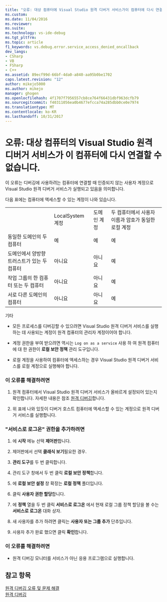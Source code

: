 ```yaml
---
title: "오류: 대상 컴퓨터에 Visual Studio 원격 디버거 서비스가이 컴퓨터에 다시 연결할 수 없습니다 | Microsoft Docs"
ms.custom: 
ms.date: 11/04/2016
ms.reviewer: 
ms.suite: 
ms.technology: vs-ide-debug
ms.tgt_pltfrm: 
ms.topic: article
f1_keywords: vs.debug.error.service_access_denied_oncallback
dev_langs:
- CSharp
- VB
- FSharp
- C++
ms.assetid: 89ecf99d-66bf-4da0-a840-aa95b0be1702
caps.latest.revision: "12"
author: mikejo5000
ms.author: mikejo
manager: ghogen
ms.openlocfilehash: 4f1707f7956557cb8ce764f66431dbf963dcfb79
ms.sourcegitcommit: f40311056ea0b4677efcca74a285dbb0ce0e7974
ms.translationtype: MT
ms.contentlocale: ko-KR
ms.lasthandoff: 10/31/2017
---
```

# <a name="error-the-visual-studio-remote-debugger-service-on-the-target-computer-cannot-connect-back-to-this-computer"></a>오류: 대상 컴퓨터의 Visual Studio 원격 디버거 서비스가 이 컴퓨터에 다시 연결할 수 없습니다.
이 오류는 디버깅에 사용하려는 컴퓨터에 연결할 때 인증되지 않는 사용자 계정으로 Visual Studio 원격 디버거 서비스가 실행되고 있음을 의미합니다.  
  
 다음 표에는 컴퓨터에 액세스할 수 있는 계정이 나와 있습니다.  
  
|||||  
|-|-|-|-|  
||LocalSystem 계정|도메인 계정|두 컴퓨터에서 사용자 이름과 암호가 동일한 로컬 계정|  
|동일한 도메인의 두 컴퓨터|예|예|예|  
|도메인에서 양방향 트러스트가 있는 두 컴퓨터|아니요|아니요|예|  
|작업 그룹의 한 컴퓨터 또는 두 컴퓨터|아니요|아니요|예|  
|서로 다른 도메인의 컴퓨터|아니요|아니요|예|  
  
 기타  
  
-   모든 프로세스를 디버깅할 수 있으려면 Visual Studio 원격 디버거 서비스를 실행하는 데 사용되는 계정이 원격 컴퓨터의 관리자 계정이어야 합니다.  
  
-   계정 권한을 부여 받으려면 역시는 `Log on as a service` 사용 하 여 원격 컴퓨터에 대 한 권한이 **로컬 보안 정책** 관리 도구입니다.  
  
-   로컬 계정을 사용하여 컴퓨터에 액세스하는 경우 Visual Studio 원격 디버거 서비스를 로컬 계정으로 실행해야 합니다.  
  
### <a name="to-correct-this-error"></a>이 오류를 해결하려면  
  
1.  원격 컴퓨터에서 Visual Studio 원격 디버거 서비스가 올바르게 설정되어 있는지 확인합니다. 자세한 내용은 참조 [원격 디버깅](../debugger/remote-debugging.md)합니다.  
  
2.  위 표에 나와 있듯이 디버거 호스트 컴퓨터에 액세스할 수 있는 계정으로 원격 디버거 서비스를 실행합니다.  
  
### <a name="to-add-log-on-as-a-service-privilege"></a>"서비스로 로그온" 권한을 추가하려면  
  
1.  에 **시작** 메뉴 선택 **제어판**합니다.  
  
2.  제어판에서 선택 **클래식 보기**필요한 경우.  
  
3.  **관리 도구**를 두 번 클릭합니다.  
  
4.  관리 도구 창에서 두 번 클릭 **로컬 보안 정책**합니다.  
  
5.  에 **로컬 보안 설정** 창 확장는 **로컬 정책** 폴더입니다.  
  
6.  클릭 **사용자 권한 할당**합니다.  
  
7.  에 **정책** 열을 두 번 클릭 **서비스로 로그온** 에서 현재 로컬 그룹 정책 할당을 볼 수는 **서비스로 로그온** 대화 상자.  
  
8.  새 사용자를 추가 하려면 클릭는 **사용자 또는 그룹 추가** 단추입니다.  
  
9. 사용자 추가 완료 했으면 클릭 **확인**합니다.  
  
### <a name="to-work-around-this-error"></a>이 오류를 해결하려면  
  
-   원격 디버깅 모니터를 서비스가 아닌 응용 프로그램으로 실행합니다.  
  
## <a name="see-also"></a>참고 항목  
 [원격 디버깅 오류 및 문제 해결](../debugger/remote-debugging-errors-and-troubleshooting.md)   
 [원격 디버깅](../debugger/remote-debugging.md)